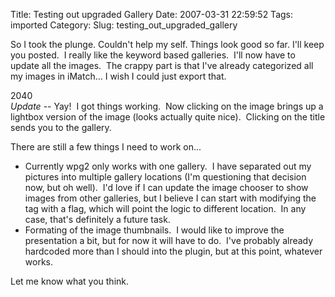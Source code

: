 Title: Testing out upgraded Gallery
Date: 2007-03-31 22:59:52
Tags: imported
Category: 
Slug: testing_out_upgraded_gallery

So I took the plunge.  Couldn't help my self.  Things look good so far.  I'll keep you posted.  I really like the keyword based galleries.  I'll now have to update all the images.  The crappy part is that I've already categorized all my images in iMatch... I wish I could just export that.
<div class="g2image_normal"><wpg2id>2040</wpg2id></div>
<em>Update</em> -- Yay!  I got things working.  Now clicking on the image brings up a lightbox version of the image (looks actually quite nice).  Clicking on the title sends you to the gallery.

There are still a few things I need to work on...
<ul>
	<li>Currently wpg2 only works with one gallery.  I have separated out my pictures into multiple gallery locations (I'm questioning that decision now, but oh well).  I'd love if I can update the image chooser to show images from other galleries, but I believe I can start with modifying the tag with a flag, which will point the logic to different location.  In any case, that's definitely a future task.</li>
	<li>Formating of the image thumbnails.  I would like to improve the presentation a bit, but for now it will have to do.  I've probably already hardcoded more than I should into the plugin, but at this point, whatever works.</li>
</ul>
Let me know what you think.
